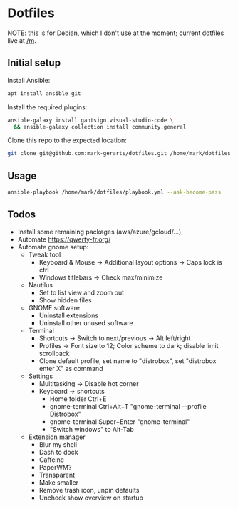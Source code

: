 # Dotfiles

NOTE: this is for Debian, which I don't use at the moment; current dotfiles
live at [/m](https://github.com/mark-gerarts/m).

## Initial setup

Install Ansible:

```sh
apt install ansible git
```

Install the required plugins:

```sh
ansible-galaxy install gantsign.visual-studio-code \
  && ansible-galaxy collection install community.general
```

Clone this repo to the expected location:

```sh
git clone git@github.com:mark-gerarts/dotfiles.git /home/mark/dotfiles
```

## Usage

```sh
ansible-playbook /home/mark/dotfiles/playbook.yml --ask-become-pass
```

## Todos

- Install some remaining packages (aws/azure/gcloud/...)
- Automate https://qwerty-fr.org/
- Automate gnome setup:
  - Tweak tool
    - Keyboard & Mouse -> Additional layout options -> Caps lock is ctrl
    - Windows titlebars -> Check max/minimize
  - Nautilus
    - Set to list view and zoom out
    - Show hidden files
  - GNOME software
    - Uninstall extensions
    - Uninstall other unused software
  - Terminal
    - Shortcuts -> Switch to next/previous -> Alt left/right
    - Profiles -> Font size to 12; Color scheme to dark; disable limit scrollback
    - Clone default profile, set name to "distrobox", set "distrobox enter X" as command
  - Settings
    - Multitasking -> Disable hot corner
    - Keyboard -> shortcuts
      - Home folder Ctrl+E
      - gnome-terminal Ctrl+Alt+T "gnome-terminal --profile Distrobox"
      - gnome-terminal Super+Enter "gnome-terminal"
      - "Switch windows" to Alt-Tab
  - Extension manager
    - Blur my shell
    - Dash to dock
    - Caffeine
    - PaperWM?
    - Transparent
    - Make smaller
    - Remove trash icon, unpin defaults
    - Uncheck show overview on startup
